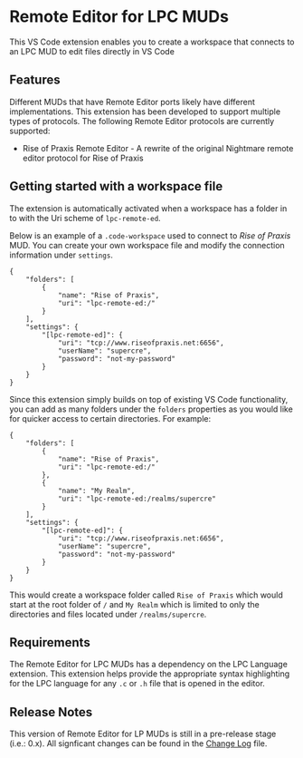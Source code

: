 # Remote Editor for LPC MUDs

This VS Code extension enables you to create a workspace that connects to an LPC MUD to edit files directly in VS Code

## Features

Different MUDs that have Remote Editor ports likely have different implementations.  This extension has been 
developed to support multiple types of protocols.  The following Remote Editor protocols are currently supported:

* Rise of Praxis Remote Editor - A rewrite of the original Nightmare remote editor protocol for Rise of Praxis

## Getting started with a workspace file

The extension is automatically activated when a workspace has a folder in to with the Uri scheme of `lpc-remote-ed`.

Below is an example of a `.code-workspace` used to connect to _Rise of Praxis_ MUD.  You can create your own workspace
file and modify the connection information under `settings`.

```
{
	"folders": [
		{
			"name": "Rise of Praxis",
			"uri": "lpc-remote-ed:/"
		}
	],
	"settings": {
		"[lpc-remote-ed]": {
			"uri": "tcp://www.riseofpraxis.net:6656",
			"userName": "supercre",
			"password": "not-my-password"
		}
	}
}
```

Since this extension simply builds on top of existing VS Code functionality, you can add as many folders under the `folders`
properties as you would like for quicker access to certain directories.  For example:

```
{
	"folders": [
		{
			"name": "Rise of Praxis",
			"uri": "lpc-remote-ed:/"
		},
		{
			"name": "My Realm",
			"uri": "lpc-remote-ed:/realms/supercre"
		}
	],
	"settings": {
		"[lpc-remote-ed]": {
			"uri": "tcp://www.riseofpraxis.net:6656",
			"userName": "supercre",
			"password": "not-my-password"
		}
	}
}
```

This would create a workspace folder called `Rise of Praxis` which would start at the root folder of `/` and `My Realm` 
which is limited to only the directories and files located under `/realms/supercre`.

## Requirements

The Remote Editor for LPC MUDs has a dependency on the LPC Language extension.  This extension helps provide the appropriate
syntax highlighting for the LPC language for any `.c` or `.h` file that is opened in the editor.


## Release Notes

This version of Remote Editor for LP MUDs is still in a pre-release stage (i.e.: 0.x).  All signficant changes can be found in the [Change Log](./CHANGELOG.md) file.